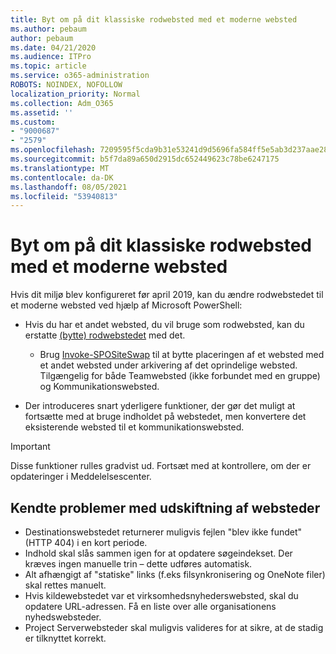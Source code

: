 ```yaml
---
title: Byt om på dit klassiske rodwebsted med et moderne websted
ms.author: pebaum
author: pebaum
ms.date: 04/21/2020
ms.audience: ITPro
ms.topic: article
ms.service: o365-administration
ROBOTS: NOINDEX, NOFOLLOW
localization_priority: Normal
ms.collection: Adm_O365
ms.assetid: ''
ms.custom:
- "9000687"
- "2579"
ms.openlocfilehash: 7209595f5cda9b31e53241d9d5696fa584ff5e5ab3d237aae28542bf7aec9398
ms.sourcegitcommit: b5f7da89a650d2915dc652449623c78be6247175
ms.translationtype: MT
ms.contentlocale: da-DK
ms.lasthandoff: 08/05/2021
ms.locfileid: "53940813"
---
```

# <a name="swap-your-classic-root-site-with-a-modern-site"></a>Byt om på dit klassiske rodwebsted med et moderne websted

Hvis dit miljø blev konfigureret før april 2019, kan du ændre rodwebstedet til et moderne websted ved hjælp af Microsoft PowerShell:

- Hvis du har et andet websted, du vil bruge som rodwebsted, kan du erstatte [(bytte) rodwebstedet](https://docs.microsoft.com/sharepoint/modern-root-site) med det. 
    - Brug [Invoke-SPOSiteSwap](https://docs.microsoft.com/powershell/module/sharepoint-online/invoke-spositeswap?view=sharepoint-ps) til at bytte placeringen af et websted med et andet websted under arkivering af det oprindelige websted. Tilgængelig for både Teamwebsted (ikke forbundet med en gruppe) og Kommunikationswebsted. 

- Der introduceres snart yderligere funktioner, der gør det muligt at fortsætte med at bruge indholdet på webstedet, men konvertere det eksisterende websted til et kommunikationswebsted. 
>[!Important]
>Disse funktioner rulles gradvist ud. Fortsæt med at kontrollere, om der er opdateringer i Meddelelsescenter. 

## <a name="known-issues-with-swapping-sites"></a>Kendte problemer med udskiftning af websteder

- Destinationswebstedet returnerer muligvis fejlen "blev ikke fundet" (HTTP 404) i en kort periode.
- Indhold skal slås sammen igen for at opdatere søgeindekset. Der kræves ingen manuelle trin – dette udføres automatisk.
- Alt afhængigt af "statiske" links (f.eks filsynkronisering og OneNote filer) skal rettes manuelt.
- Hvis kildewebstedet var et virksomhedsnyhederswebsted, skal du opdatere URL-adressen. Få en liste over alle organisationens nyhedswebsteder.
- Project Serverwebsteder skal muligvis valideres for at sikre, at de stadig er tilknyttet korrekt.
